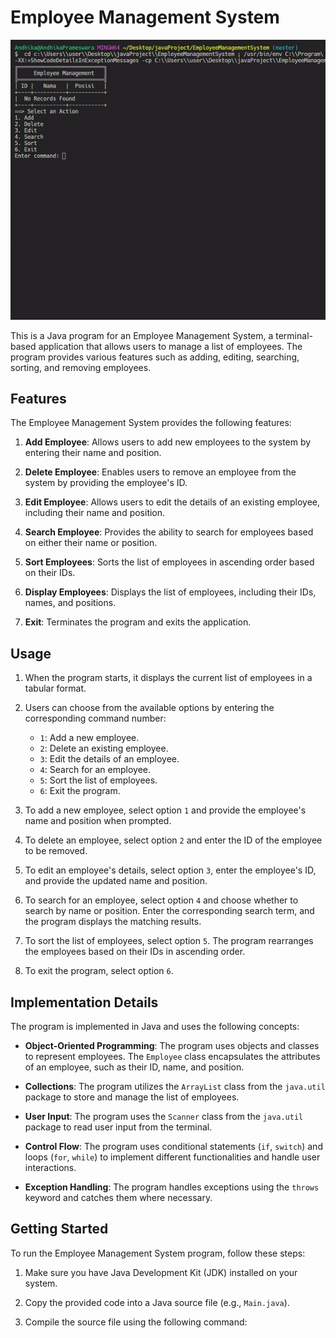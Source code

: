 # Employee Management System
![](https://github.com/prameswaraandhika/Employee-Management-System-Terminal-Based/blob/master/employee-management.gif)

This is a Java program for an Employee Management System, a terminal-based application that allows users to manage a list of employees. The program provides various features such as adding, editing, searching, sorting, and removing employees.

## Features

The Employee Management System provides the following features:

1. **Add Employee**: Allows users to add new employees to the system by entering their name and position.

2. **Delete Employee**: Enables users to remove an employee from the system by providing the employee's ID.

3. **Edit Employee**: Allows users to edit the details of an existing employee, including their name and position.

4. **Search Employee**: Provides the ability to search for employees based on either their name or position.

5. **Sort Employees**: Sorts the list of employees in ascending order based on their IDs.

6. **Display Employees**: Displays the list of employees, including their IDs, names, and positions.

7. **Exit**: Terminates the program and exits the application.

## Usage

1. When the program starts, it displays the current list of employees in a tabular format.

2. Users can choose from the available options by entering the corresponding command number:

   - `1`: Add a new employee.
   - `2`: Delete an existing employee.
   - `3`: Edit the details of an employee.
   - `4`: Search for an employee.
   - `5`: Sort the list of employees.
   - `6`: Exit the program.

3. To add a new employee, select option `1` and provide the employee's name and position when prompted.

4. To delete an employee, select option `2` and enter the ID of the employee to be removed.

5. To edit an employee's details, select option `3`, enter the employee's ID, and provide the updated name and position.

6. To search for an employee, select option `4` and choose whether to search by name or position. Enter the corresponding search term, and the program displays the matching results.

7. To sort the list of employees, select option `5`. The program rearranges the employees based on their IDs in ascending order.

8. To exit the program, select option `6`.

## Implementation Details

The program is implemented in Java and uses the following concepts:

- **Object-Oriented Programming**: The program uses objects and classes to represent employees. The `Employee` class encapsulates the attributes of an employee, such as their ID, name, and position.

- **Collections**: The program utilizes the `ArrayList` class from the `java.util` package to store and manage the list of employees.

- **User Input**: The program uses the `Scanner` class from the `java.util` package to read user input from the terminal.

- **Control Flow**: The program uses conditional statements (`if`, `switch`) and loops (`for`, `while`) to implement different functionalities and handle user interactions.

- **Exception Handling**: The program handles exceptions using the `throws` keyword and catches them where necessary.

## Getting Started

To run the Employee Management System program, follow these steps:

1. Make sure you have Java Development Kit (JDK) installed on your system.

2. Copy the provided code into a Java source file (e.g., `Main.java`).

3. Compile the source file using the following command:
